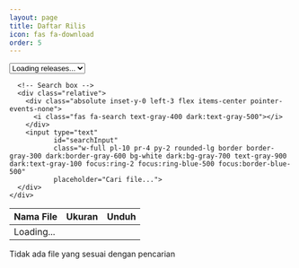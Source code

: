 ```yaml
---
layout: page
title: Daftar Rilis
icon: fas fa-download
order: 5
---
```


<script src="https://unpkg.com/@tailwindcss/browser@4"></script>

<style type="text/tailwindcss">
  @theme {
    --color-clifford: #da373d;
  }
</style>

<div class="space-y-4">
  <!-- Release selector and search container -->
  <div class="bg-white dark:bg-gray-800 rounded-lg shadow p-4">
    <div class="grid md:grid-cols-2 gap-4">
      <!-- Release selector -->
      <div>
        <select id="releaseSelector" 
                class="w-full px-4 py-2 rounded-lg border border-gray-300 dark:border-gray-600 bg-white dark:bg-gray-700 text-gray-900 dark:text-gray-100 focus:ring-2 focus:ring-blue-500 focus:border-blue-500">
          <option value="">Loading releases...</option>
        </select>
      </div>
      
      <!-- Search box -->
      <div class="relative">
        <div class="absolute inset-y-0 left-3 flex items-center pointer-events-none">
          <i class="fas fa-search text-gray-400 dark:text-gray-500"></i>
        </div>
        <input type="text" 
               id="searchInput" 
               class="w-full pl-10 pr-4 py-2 rounded-lg border border-gray-300 dark:border-gray-600 bg-white dark:bg-gray-700 text-gray-900 dark:text-gray-100 focus:ring-2 focus:ring-blue-500 focus:border-blue-500"
               placeholder="Cari file...">
      </div>
    </div>
  </div>

  <!-- Table container -->
  <div class="bg-white dark:bg-gray-800 rounded-lg shadow overflow-hidden">
    <div class="overflow-x-auto max-h-[600px]">
      <table class="w-full">
        <thead class="bg-gray-50 dark:bg-gray-700 sticky top-0">
          <tr>
            <th class="px-4 py-3 text-left text-sm font-semibold text-gray-900 dark:text-gray-100">
              Nama File
            </th>
            <th class="px-4 py-3 text-left text-sm font-semibold text-gray-900 dark:text-gray-100 w-32">
              Ukuran
            </th>
            <th class="px-4 py-3 text-center text-sm font-semibold text-gray-900 dark:text-gray-100 w-24">
              Unduh
            </th>
          </tr>
        </thead>
        <tbody id="release-list" class="divide-y divide-gray-200 dark:divide-gray-700">
          <tr>
            <td colspan="3" class="px-4 py-3 text-center text-gray-500 dark:text-gray-400">
              Loading...
            </td>
          </tr>
        </tbody>
      </table>
    </div>
  </div>

  <!-- No results message -->
  <div id="noResults" class="hidden bg-yellow-50 dark:bg-yellow-900 text-yellow-800 dark:text-yellow-100 rounded-lg p-4 text-center">
    Tidak ada file yang sesuai dengan pencarian
  </div>
</div>

<script src="{{ '/assets/js/fetch-releases.js' | relative_url }}"></script>